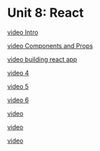 # Unit 8: React

[video Intro](https://www.youtube.com/watch?v=MtgJ9U6Ur04)

[video Components and Props](https://us02web.zoom.us/rec/play/vrc__LHyWcZv4G781zWKUD029Ou-SZSYJs5yu2MbIUBKymw4DabrMDSicp8drr7VEhQdGoaTfJq44Ji7.U9NdebJ6viysZNse?canPlayFromShare=true&from=share_recording_detail&startTime=1650465235000&componentName=rec-play&originRequestUrl=https%3A%2F%2Fus02web.zoom.us%2Frec%2Fshare%2FeSQ-5t0xVZ2W_sVXFh4oq5rJ5XUQ9ti2XHZY-XYdEpiLh-sn5EG0CwJdcXe1RWMT.WCaU9QJTXvnnTS-b%3FstartTime%3D1650465235000)

[video building react app](https://us02web.zoom.us/rec/play/yzdMCUVV-GCzv7dp7BiL-EZveQG6OIOhyPVw6U5A-hptHsERellmPfymbuob7LFhTVn7Ng-nHnVEhWHJ.MGLhqHPN8jWLbHkt?canPlayFromShare=true&from=share_recording_detail&startTime=1650482890000&componentName=rec-play&originRequestUrl=https%3A%2F%2Fus02web.zoom.us%2Frec%2Fshare%2FfrzGFqgmFeUjHOeBd81QDRUJrapwHo15fNLs5pZfK7tjXEhtm0RxhjKozmsMCpZH.Sp5hr_Q3FZvadwff%3FstartTime%3D1650482890000)

[video 4](https://us02web.zoom.us/rec/play/d4QaitTIRSEQIzEC7uF1NOrNsvazWvA2mS1xqFgzCHqWz1OHZsm70m8CNze9x-9-51JzcHKXuOosfNWj.1AKsQXtpcF5Z177L?canPlayFromShare=true&from=share_recording_detail&startTime=1650560511000&componentName=rec-play&originRequestUrl=https%3A%2F%2Fus02web.zoom.us%2Frec%2Fshare%2FCHlMiUPTXQxy9enR9tmOdavcpE0LefSZBp2KXdb3qe7Jl-wIV-7lJrlA5BgdkdVQ.h6YpJcL0gZrXRMhu%3FstartTime%3D1650560511000)

[video 5](https://us02web.zoom.us/rec/play/0pRnlhXWJgM1hLyNrdLG9LiXNiEF4ebPJh6s7Lqt2-yj5zbuFLA4FEXkZjq_ELhGsmM1JXApSa2xJ3Yh.OixNC86xDleZwegR?canPlayFromShare=true&from=share_recording_detail&startTime=1650897178000&componentName=rec-play&originRequestUrl=https%3A%2F%2Fus02web.zoom.us%2Frec%2Fshare%2F3pTd1GAZeI_tPiHA39P2rlKgPLvawYHmQttgk583R-Hmqx-_L4uOnmjyz8auipLr.nkJ3zUpD1rAljxQX%3FstartTime%3D1650897178000)

[video 6]()

[video]()

[video]()

[video]()
